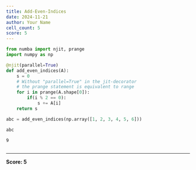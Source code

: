 ```yaml
---
title: Add-Even-Indices
date: 2024-11-21
author: Your Name
cell_count: 5
score: 5
---
```


```python
from numba import njit, prange
import numpy as np
```


```python
@njit(parallel=True)
def add_even_indices(A):
    s = 0
    # Without "parallel=True" in the jit-decorator
    # the prange statement is equivalent to range
    for i in prange(A.shape[0]):
        if(i % 2 == 0):
            s += A[i]
    return s
```


```python
abc = add_even_indices(np.array([1, 2, 3, 4, 5, 6]))
```


```python
abc
```




    9




```python

```


---
**Score: 5**